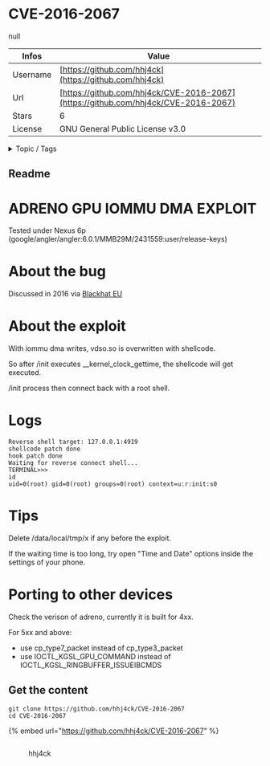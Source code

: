 # CVE-2016-2067

null

| Infos    | Value                                                              |
| -------- | -------------------------------------------------------------------|
| Username | [https://github.com/hhj4ck](https://github.com/hhj4ck) |
| Url      | [https://github.com/hhj4ck/CVE-2016-2067](https://github.com/hhj4ck/CVE-2016-2067)                                               |
| Stars    | 6                                                          |
| License  | GNU General Public License v3.0                                                        |

<details>

<summary>Topic / Tags</summary>



</details>

## Readme

# ADRENO GPU IOMMU DMA EXPLOIT

Tested under Nexus 6p (google/angler/angler:6.0.1/MMB29M/2431559:user/release-keys)

# About the bug

Discussed in 2016 via [Blackhat EU](https://www.blackhat.com/docs/eu-16/materials/eu-16-Taft-GPU-Security-Exposed.pdf)

# About the exploit

With iommu dma writes, vdso.so is overwritten with shellcode.

So after /init executes __kernel_clock_gettime, the shellcode will get executed.

/init process then connect back with a root shell.

# Logs
```
Reverse shell target: 127.0.0.1:4919
shellcode patch done
hook patch done
Waiting for reverse connect shell...
TERMINAL>>>
id
uid=0(root) gid=0(root) groups=0(root) context=u:r:init:s0
```

# Tips

Delete /data/local/tmp/x if any before the exploit.

If the waiting time is too long, try open "Time and Date" options inside the settings of your phone.

# Porting to other devices

Check the verison of adreno, currently it is built for 4xx.

For 5xx and above:
 - use cp_type7_packet instead of cp_type3_packet
 - use IOCTL_KGSL_GPU_COMMAND instead of IOCTL_KGSL_RINGBUFFER_ISSUEIBCMDS


## Get the content

```
git clone https://github.com/hhj4ck/CVE-2016-2067
cd CVE-2016-2067
```

{% embed url="https://github.com/hhj4ck/CVE-2016-2067" %}

<figure><img src="https://avatars.githubusercontent.com/u/69464428?v=4" alt=""><figcaption><p>hhj4ck</p></figcaption></figure>
